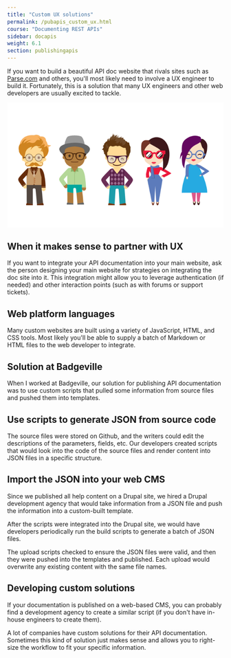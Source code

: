 ```yaml
---
title: "Custom UX solutions"
permalink: /pubapis_custom_ux.html
course: "Documenting REST APIs"
sidebar: docapis
weight: 6.1
section: publishingapis
---
```


If you want to build a beautiful API doc website that rivals sites such as [Parse.com](http://parse.com) and others, you'll most likely need to involve a UX engineer to build it. Fortunately, this is a solution that many UX engineers and other web developers are usually excited to tackle.

<img src="images/uxteam.png" alt="Getting help from your UX team" />

## When it makes sense to partner with UX

If you want to integrate your API documentation into your main website, ask the person designing your main website for strategies on integrating the doc site into it. This integration might allow you to leverage authentication (if needed) and other interaction points (such as with forums or support tickets).

## Web platform languages

Many custom websites are built using a variety of JavaScript, HTML, and CSS tools. Most likely you'll be able to supply a batch of Markdown or HTML files to the web developer to integrate.
## Solution at Badgeville

When I worked at Badgeville, our solution for publishing API documentation was to use custom scripts that pulled some information from source files and pushed them into templates.

## Use scripts to generate JSON from source code

The source files were stored on Github, and the writers could edit the descriptions of the parameters, fields, etc. Our developers created scripts that would look into the code of the source files and render content into JSON files in a specific structure.

## Import the JSON into your web CMS

Since we published all help content on a Drupal site, we hired a Drupal development agency that would take information from a JSON file and push the information into a custom-built template.

After the scripts were integrated into the Drupal site, we would have developers periodically run the build scripts to generate a batch of JSON files.

The upload scripts checked to ensure the JSON files were valid, and then they were pushed into the templates and published. Each upload would overwrite any existing content with the same file names.

## Developing custom solutions

If your documentation is published on a web-based CMS, you can probably find a development agency to create a similar script (if you don't have in-house engineers to create them).

A lot of companies have custom solutions for their API documentation. Sometimes this kind of solution just makes sense and allows you to right-size the workflow to fit your specific information.
